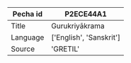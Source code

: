 |Pecha id | P2ECE44A1
| --- | --- 
|Title | Gurukriyākrama 
|Language | ['English', 'Sanskrit']
|Source | 'GRETIL'